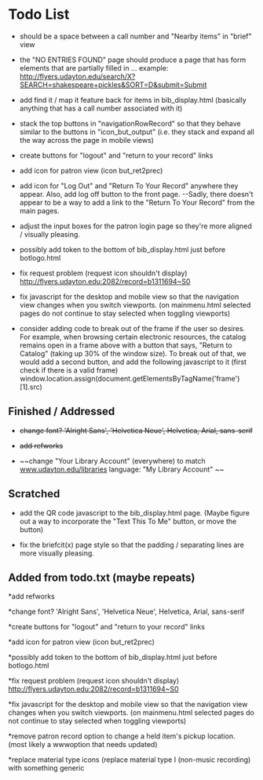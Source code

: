 Todo List
=========
* should be a space between a call number and "Nearby items" in "brief" view

* the "NO ENTRIES FOUND" page should produce a page that has form elements that are partially filled in ... example: http://flyers.udayton.edu/search/X?SEARCH=shakespeare+pickles&SORT=D&submit=Submit

* add find it / map it feature back for items in bib_display.html (basically 
anything that has a call number associated with it)

* stack the top buttons in "navigationRowRecord" so that they behave similar to 
the buttons in "icon_but_output" (i.e. they stack and expand all the way across
the page in mobile views) 

* create buttons for "logout" and "return to your record" links

* add icon for patron view (icon but_ret2prec)

* add icon for "Log Out" and  "Return To Your Record" anywhere they appear. 
Also, add log off button to the front page. --Sadly, there doesn't appear
to be a way to add a link to the "Return To Your Record" from the main pages.

* adjust the input boxes for the patron login page so they're more aligned / 
visually pleasing.

* possibly add <!--{pager}--> token to the bottom of bib_display.html just before botlogo.html
 
* fix request problem (request icon shouldn't display) http://flyers.udayton.edu:2082/record=b1311694~S0

* fix javascript for the desktop and mobile view so that the navigation view changes when you switch viewports.
	(on mainmenu.html selected pages do not continue to stay selected when toggling viewports)

* consider adding code to break out of the frame if the user so desires. For example, when browsing certain electronic 
resources, the catalog remains open in a frame above with a button that says, "Return to Catalog" (taking up 30% of the 
window size).  To break out of that, we would add a second button, and add the following javascript to it (first check if
there is a valid frame)
window.location.assign(document.getElementsByTagName('frame')[1].src)

Finished / Addressed
--------------------
* ~~change font?
'Alright Sans', 'Helvetica Neue', Helvetica, Arial, sans-serif~~

* ~~add refworks~~

* ~~change "Your Library Account" (everywhere) to match www.udayton.edu/libraries language: "My Library Account" ~~

Scratched
---------
* add the QR code javascript to the bib_display.html page. (Maybe figure out 
a way to incorporate the "Text This To Me" button, or move the button)

* fix the briefcit(x) page style so that the padding / separating lines are 
more visually pleasing.

Added from todo.txt (maybe repeats)
-------------------
*add refworks

*change font?
'Alright Sans', 'Helvetica Neue', Helvetica, Arial, sans-serif

*create buttons for "logout" and "return to your record" links

*add icon for patron view (icon but_ret2prec)

*possibly add <!--{pager}--> token to the bottom of bib_display.html just before botlogo.html
 
*fix request problem (request icon shouldn't display) http://flyers.udayton.edu:2082/record=b1311694~S0

*fix javascript for the desktop and mobile view so that the navigation view changes when you switch viewports.
	(on mainmenu.html selected pages do not continue to stay selected when toggling viewports)

*remove patron record option to change a held item's pickup location. 
	(most likely a wwwoption that needs updated)

*replace material type icons (replace material type I (non-music recording) with something
generic
